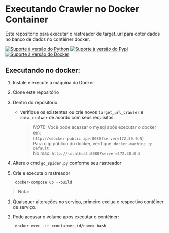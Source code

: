 # Executando Crawler no Docker Container
Este repositório para executar o rastreador de target_url para obter dados no banco de dados no contêiner docker.

[![Suporte à versão do Python][shield-python]](#)
[![Suporte à versão do Pypi][shield-pypi]](#)
[![Suporte à versão do Docker][shield-docker]](#)


## Executando no docker:
1. Instale e execute a máquina do Docker.
2. Clone este repositório
3. Dentro do repositório:
    * verifique os existentes ou crie novos `target_url_crawler` e `data_cralwer` de acordo com seus requisitos.
       >_NOTE:_ Você pode acessar o mysql após executar o docker em: <br />`http://<docker-public ip>:8080?server=172.30.0.5`) <br />
        Para o ip público do docker, verifique: `docker-machine ip default` <br />
        No mac: `http://localhost:8080?server=172.30.0.5`
         
4. Altere o cmd `go_spider.py` conforme seu rastreador
5. Crie e execute o rastreador
    
        docker-compose up --build

>Nota:
1. Quaisquer alterações no serviço, primeiro exclua o respectivo contêiner de serviço.
2. Pode acessar o volume após executar o contêiner:

        docker exec -it <container-id/name> bash

[shield-python]: https://img.shields.io/badge/python-v3.5.0-blue.svg
[shield-docker]: https://img.shields.io/badge/Docker-v3-blue.svg
[shield-pypi]: https://img.shields.io/badge/pypi-v9.0.1-blue.svg
[shield-build]: https://img.shields.io/badge/build-passing-brightgreen.svg
